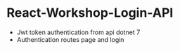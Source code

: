# React-Workshop-Login-API
* Jwt token authentication from api dotnet 7
* Authentication routes page and login
